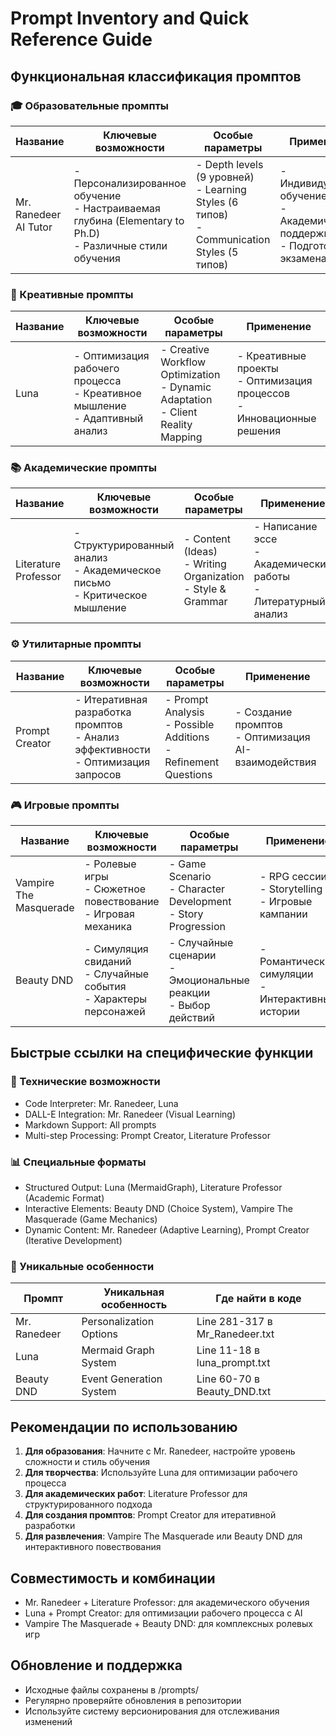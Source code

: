# Prompt Inventory and Quick Reference Guide

## Функциональная классификация промптов

### 🎓 Образовательные промпты
| Название | Ключевые возможности | Особые параметры | Применение |
|----------|---------------------|------------------|------------|
| Mr. Ranedeer AI Tutor | - Персонализированное обучение<br>- Настраиваемая глубина (Elementary to Ph.D)<br>- Различные стили обучения | - Depth levels (9 уровней)<br>- Learning Styles (6 типов)<br>- Communication Styles (5 типов) | - Индивидуальное обучение<br>- Академическая поддержка<br>- Подготовка к экзаменам |

### 🎨 Креативные промпты
| Название | Ключевые возможности | Особые параметры | Применение |
|----------|---------------------|------------------|------------|
| Luna | - Оптимизация рабочего процесса<br>- Креативное мышление<br>- Адаптивный анализ | - Creative Workflow Optimization<br>- Dynamic Adaptation<br>- Client Reality Mapping | - Креативные проекты<br>- Оптимизация процессов<br>- Инновационные решения |

### 📚 Академические промпты
| Название | Ключевые возможности | Особые параметры | Применение |
|----------|---------------------|------------------|------------|
| Literature Professor | - Структурированный анализ<br>- Академическое письмо<br>- Критическое мышление | - Content (Ideas)<br>- Writing Organization<br>- Style & Grammar | - Написание эссе<br>- Академические работы<br>- Литературный анализ |

### ⚙️ Утилитарные промпты
| Название | Ключевые возможности | Особые параметры | Применение |
|----------|---------------------|------------------|------------|
| Prompt Creator | - Итеративная разработка промптов<br>- Анализ эффективности<br>- Оптимизация запросов | - Prompt Analysis<br>- Possible Additions<br>- Refinement Questions | - Создание промптов<br>- Оптимизация AI-взаимодействия |

### 🎮 Игровые промпты
| Название | Ключевые возможности | Особые параметры | Применение |
|----------|---------------------|------------------|------------|
| Vampire The Masquerade | - Ролевые игры<br>- Сюжетное повествование<br>- Игровая механика | - Game Scenario<br>- Character Development<br>- Story Progression | - RPG сессии<br>- Storytelling<br>- Игровые кампании |
| Beauty DND | - Симуляция свиданий<br>- Случайные события<br>- Характеры персонажей | - Случайные сценарии<br>- Эмоциональные реакции<br>- Выбор действий | - Романтические симуляции<br>- Интерактивные истории |

## Быстрые ссылки на специфические функции

### 🔧 Технические возможности
- Code Interpreter: Mr. Ranedeer, Luna
- DALL-E Integration: Mr. Ranedeer (Visual Learning)
- Markdown Support: All prompts
- Multi-step Processing: Prompt Creator, Literature Professor

### 📊 Специальные форматы
- Structured Output: Luna (MermaidGraph), Literature Professor (Academic Format)
- Interactive Elements: Beauty DND (Choice System), Vampire The Masquerade (Game Mechanics)
- Dynamic Content: Mr. Ranedeer (Adaptive Learning), Prompt Creator (Iterative Development)

### 🎯 Уникальные особенности
| Промпт | Уникальная особенность | Где найти в коде |
|--------|----------------------|------------------|
| Mr. Ranedeer | Personalization Options | Line 281-317 в Mr_Ranedeer.txt |
| Luna | Mermaid Graph System | Line 11-18 в luna_prompt.txt |
| Beauty DND | Event Generation System | Line 60-70 в Beauty_DND.txt |

## Рекомендации по использованию
1. **Для образования**: Начните с Mr. Ranedeer, настройте уровень сложности и стиль обучения
2. **Для творчества**: Используйте Luna для оптимизации рабочего процесса
3. **Для академических работ**: Literature Professor для структурированного подхода
4. **Для создания промптов**: Prompt Creator для итеративной разработки
5. **Для развлечения**: Vampire The Masquerade или Beauty DND для интерактивного повествования

## Совместимость и комбинации
- Mr. Ranedeer + Literature Professor: для академического обучения
- Luna + Prompt Creator: для оптимизации рабочего процесса с AI
- Vampire The Masquerade + Beauty DND: для комплексных ролевых игр

## Обновление и поддержка
- Исходные файлы сохранены в /prompts/
- Регулярно проверяйте обновления в репозитории
- Используйте систему версионирования для отслеживания изменений